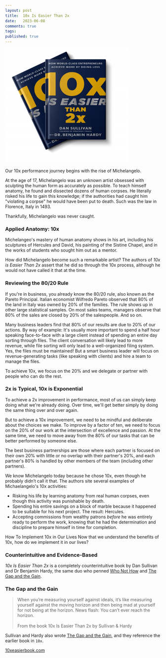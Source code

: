 ```yaml
---
layout: post
title:  10x Is Easier Than 2x
date:   2023-06-08
comments: true
tags: 
published: true
---
```


<a href="/blog/2023/06/08/10x-is-easier-than-2x/"><img src="/images/10x_is_easier_than_2x_sullivan_hardy.jpg" width="400" padding="10" alt="10x Is Easier Than 2x by Dan Sullivan and Dr Benjamin Hardy" title="10x Is Easier Than 2x by Dan Sullivan and Dr Benjamin Hardy" /></a>

Our 10x performance journey begins with the rise of Michelangelo. 

At the age of  17, Michelangelo was an unknown artist obsessed with sculpting the human form as accurately as possible. To teach himself anatomy, he found and dissected dozens of human corpses. He literally risked his life to gain this knowledge; if the authorities had caught him "violating a corpse" he would have been put to death. Such was the law in Florence, Italy in 1493.

<!--more--> 

Thankfully, Michelangelo was never caught.

### Applied Anatomy: 10x

Michelangeo's mastery of human anatomy shows in his art, including his sculptures of Hercules and David, his painting of the Sistine Chapel, and in the works of students who sought him out as a mentor.

How did Michelangelo become such a remarkable artist? The authors of _10x is Easier Than 2x_ assert that he did so through the 10x process, although he would not have called it that at the time.

### Reviewing the 80/20 Rule
If you're in business, you already know the 80/20 rule, also known as the Pareto Principal. Italian economist Wilfredo Pareto observed that 80% of the land in Italy was owned by 20% of the families. The rule shows up in other large statistical samples. On most sales teams, managers observe that 80% of the sales are closed by 20% of the salespeople. And so on.

Many business leaders find that 80% of our results are due to 20% of our actions. By way of example: It's usually more important to spend a half hour speaking face-to-face with a large client instead of spending an entire day sorting through files. The client conversation will likely lead to more revenue, while file sorting will only lead to a well-organized filing system. Yes, the files must be maintained! But a smart business leader will focus on revenue-generating tasks (like speaking with clients) and hire a team to manage the files.

To achieve 10x, we focus on the 20% and we delegate or partner with people who can do the rest.

### 2x is Typical, 10x is Exponential

To achieve a 2x improvement in performance, most of us can simply keep doing what we're already doing. Over time, we'll get better simply by doing the same thing over and over again.

But to achieve a 10x improvement, we need to be mindful and deliberate about the choices we make. To improve by a factor of ten, we need to focus on the 20% of our work at the intersection of excellence and passion. At the same time, we need to move away from the 80% of our tasks that can be better performed by someone else. 

The best business partnerships are those where each partner is focused on their own 20% with little or no overlap with their partner's 20%, and each partner's 80% is handled by other members of the team (including other partners).

We know Michelangelo today because he chose 10x, even though he probably didn’t call it that. The authors site several examples of Michaelangelo's 10x activities:

* Risking his life by learning anatomy from real human corpses, even though this activity was punishable by death.
* Spending his entire savings on a block of marble because it happened to be suitable for his next project. The result: Hercules.
* Accepting commissions from wealthy patrons _before_  he was entirely ready to perform the work, knowing that he had the determination and discipline to prepare himself in time for completion.

How To Implement 10x in Our Lives
Now that we understand the benefits of 10x, how do we implement it in our lives?




### Counterintuitive and Evidence-Based

_10x Is Easier Than 2x_ is a completely counterintuitive book by Dan Sullivan and Dr Benjamin Hardy, the same duo who penned [Who Not How](/blog/2021/05/29/who-not-how/) and [The Gap and the Gain](/blog/2022/09/29/achieve-more-measure-the-gain/).

 
### The Gap and the Gain

>When you’re measuring yourself against ideals, it’s like measuring yourself against the moving horizon and then being mad at yourself for not being at the horizon. News flash: You can’t ever reach the horizon.<br/>&nbsp;<br/>From the book 10x Is Easier Than 2x by Sullivan & Hardy

Sullivan and Hardy also wrote [The Gap and the Gain](/blog/2022/09/29/achieve-more-measure-the-gain/), and they reference the earlier book in `10x`.

[10xeasierbook.com](https://10xeasierbook.com/)